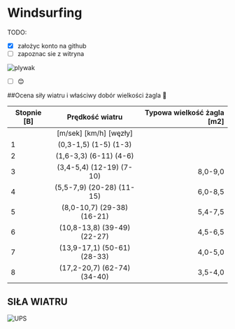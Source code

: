 # Windsurfing

TODO:

- [x] założyc konto na github
- [ ] zapoznac sie z witryna

![plywak](https://prezentmarzen.com/blog/wp-content/uploads/2015/04/Karon-Beach-Hotel-Windsurfing.jpg)

- [ ] :blush:

##Ocena siły wiatru i właściwy dobór wielkości żagla  :raised_hands:

|Stopnie [B]|Prędkość wiatru|Typowa wielkość żagla [m2]|
|----------|:-------------:|------:|
||[m/sek] [km/h]  [węzły]| |[Deskipowyżej 140l]  [Deski 115-130l]  [Deski 95-115l]  [Deski poniżej 95l]|
| 1 |(0,3-1,5) (1-5) (1-3)|   | |
| 2 |(1,6-3,3) (6-11) (4-6)|  | |
| 3 |(3,4-5,4) (12-19) (7-10)| 8,0-9,0|
| 4 |(5,5-7,9) (20-28) (11-15)|6,0-8,5|
| 5 |(8,0-10,7) (29-38) (16-21) |5,4-7,5 |
| 6 |(10,8-13,8) (39-49) (22-27)|4,5-6,5 |
| 7 |(13,9-17,1) (50-61) (28-33)   |4,0-5,0|
| 8 |(17,2-20,7) (62-74) (34-40)  |3,5-4,0 |





## SIŁA WIATRU

![UPS](https://media.giphy.com/media/cAYRqOgjncVqw/giphy.gif)
